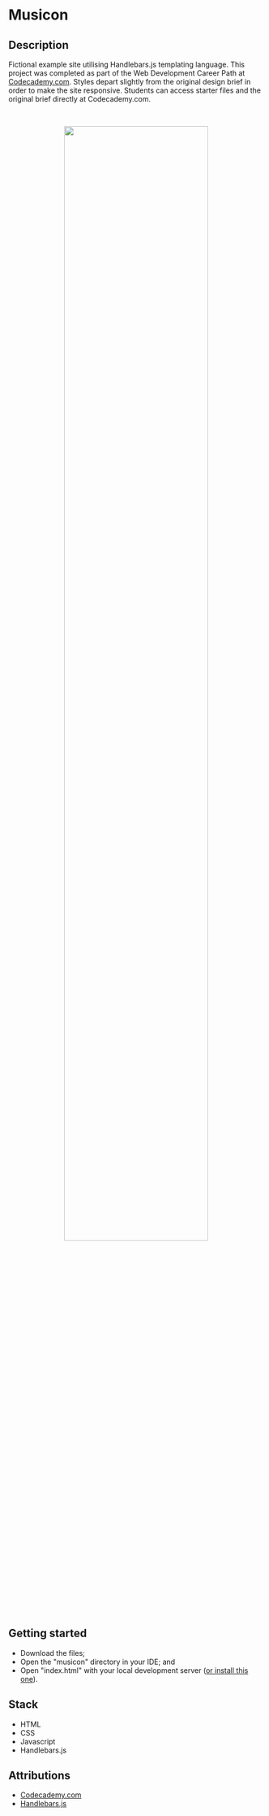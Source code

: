 # Musicon

## Description
Fictional example site utilising Handlebars.js templating language. This project was completed as part of the Web Development Career Path at [Codecademy.com](https://www.codecademy.com/catalog). Styles depart slightly from the original design brief in order to make the site responsive. Students can access starter files and the original brief directly at Codecademy.com.

<br />
<p align="center">
  <img src="https://github.com/chrisandrew-dev/musicon/blob/main/demo.gif" width="75%" />
</p>

## Getting started
 * Download the files; 
 * Open the "musicon" directory in your IDE; and
 * Open "index.html" with your local development server ([or install this one](https://marketplace.visualstudio.com/items?itemName=ritwickdey.LiveServer)).

## Stack
* HTML
* CSS
* Javascript
* Handlebars.js

## Attributions
* [Codecademy.com](https://www.codecademy.com)
* [Handlebars.js](https://handlebarsjs.com/)